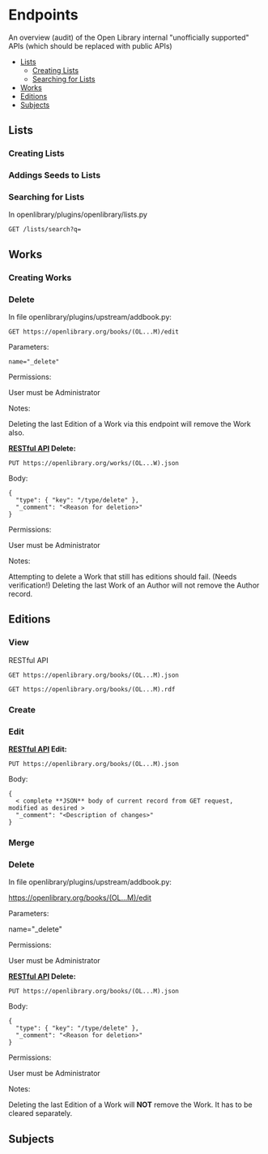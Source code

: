 # Endpoints

An overview (audit) of the Open Library internal "unofficially supported" APIs (which should be replaced with public APIs)

- [Lists](#lists)
  - [Creating Lists](#creating-lists)
  - [Searching for Lists](#searching-for-lists)
- [Works](#works)
- [Editions](#editions)
- [Subjects](#subjects)


## Lists

### Creating Lists

### Addings Seeds to Lists

### Searching for Lists

In openlibrary/plugins/openlibrary/lists.py

    GET /lists/search?q=




## Works

### Creating Works

### Delete

In file openlibrary/plugins/upstream/addbook.py:

    GET https://openlibrary.org/books/(OL...M)/edit

Parameters:

    name="_delete"

Permissions:

User must be Administrator

Notes:

Deleting the last Edition of a Work via this endpoint will remove the Work also.

**[RESTful API](https://openlibrary.org/dev/docs/restful_api) Delete:**

    PUT https://openlibrary.org/works/(OL...W).json

Body:

    { 
      "type": { "key": "/type/delete" },
      "_comment": "<Reason for deletion>"
    }

Permissions:

User must be Administrator

Notes:

Attempting to delete a Work that still has editions should fail. (Needs verification!)
Deleting the last Work of an Author will not remove the Author record.

## Editions

### View

RESTful API

    GET https://openlibrary.org/books/(OL...M).json

    GET https://openlibrary.org/books/(OL...M).rdf

### Create

### Edit

**[RESTful API](https://openlibrary.org/dev/docs/restful_api) Edit:**

    PUT https://openlibrary.org/books/(OL...M).json

Body:

    {
      < complete **JSON** body of current record from GET request, modified as desired >
      "_comment": "<Description of changes>"
    }

### Merge

### Delete

In file openlibrary/plugins/upstream/addbook.py:

   https://openlibrary.org/books/(OL...M)/edit

Parameters:

   name="_delete"

Permissions:

User must be Administrator

**[RESTful API](https://openlibrary.org/dev/docs/restful_api) Delete:**

    PUT https://openlibrary.org/books/(OL...M).json

Body:

    { 
      "type": { "key": "/type/delete" },
      "_comment": "<Reason for deletion>"
    }

Permissions:

User must be Administrator

Notes:

Deleting the last Edition of a Work will **NOT** remove the Work. It has to be cleared separately.

## Subjects